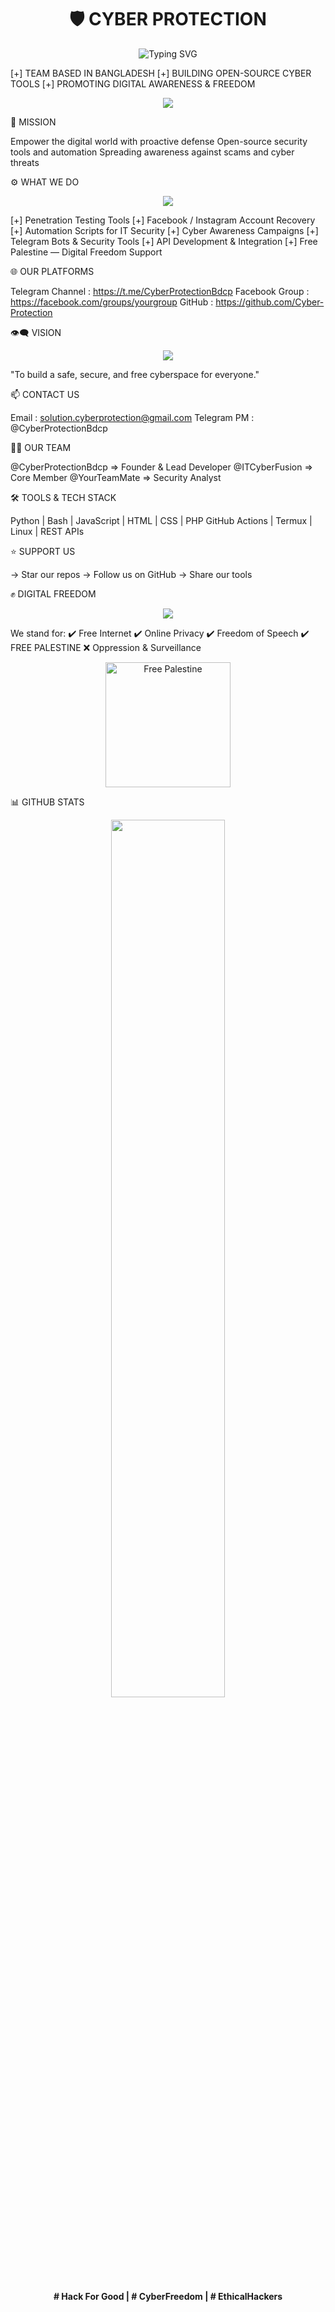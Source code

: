
<h1 align="center">🛡️ CYBER PROTECTION</h1>

<p align="center">
  <img src="https://readme-typing-svg.demolab.com?font=Fira+Code&size=22&pause=700&color=39FF14&center=true&vCenter=true&width=600&lines=Cybersecurity+%7C+Ethical+Hacking+%7C+Digital+Freedom" alt="Typing SVG" />
</p>

[+] TEAM BASED IN BANGLADESH
[+] BUILDING OPEN-SOURCE CYBER TOOLS
[+] PROMOTING DIGITAL AWARENESS & FREEDOM


<p align="center">
  <img src="https://readme-typing-svg.demolab.com?font=Hack&size=20&pause=1000&color=00FFFF&center=true&vCenter=true&width=500&lines=>>+We+Believe+in+Digital+Privacy;>>+Security+Through+Transparency;" />
</p>


🧠 MISSION

Empower the digital world with proactive defense
Open-source security tools and automation
Spreading awareness against scams and cyber threats


⚙️ WHAT WE DO

<p align="center">
  <img src="https://readme-typing-svg.demolab.com?font=Fira+Mono&size=18&pause=1000&color=FF0000&center=true&width=460&lines=Automation+%7C+Recovery+%7C+PenTesting+%7C+Bots" />
</p>[+] Penetration Testing Tools
[+] Facebook / Instagram Account Recovery
[+] Automation Scripts for IT Security
[+] Cyber Awareness Campaigns
[+] Telegram Bots & Security Tools
[+] API Development & Integration
[+] Free Palestine — Digital Freedom Support


🌐 OUR PLATFORMS

Telegram Channel : https://t.me/CyberProtectionBdcp
Facebook Group   : https://facebook.com/groups/yourgroup
GitHub           : https://github.com/Cyber-Protection


👁️‍🗨️ VISION

<p align="center">
  <img src="https://readme-typing-svg.demolab.com?font=Ubuntu+Mono&size=18&pause=900&color=FFA500&center=true&vCenter=true&width=460&lines=Building+a+Free+and+Safe+Cyberspace..." />
</p>"To build a safe, secure, and free cyberspace for everyone."


📫 CONTACT US

Email         : solution.cyberprotection@gmail.com
Telegram PM   : @CyberProtectionBdcp


🧑‍💻 OUR TEAM

@CyberProtectionBdcp   => Founder & Lead Developer
@ITCyberFusion         => Core Member
@YourTeamMate          => Security Analyst


🛠️ TOOLS & TECH STACK

Python | Bash | JavaScript | HTML | CSS | PHP
GitHub Actions | Termux | Linux | REST APIs


⭐ SUPPORT US

→ Star our repos
→ Follow us on GitHub
→ Share our tools


✊ DIGITAL FREEDOM

<p align="center">
  <img src="https://readme-typing-svg.demolab.com?font=Fira+Code&size=20&pause=1000&color=FF0000&center=true&vCenter=true&width=435&lines=FREE+PALESTINE+%7C+FREEDOM+FIGHTERS+OF+THE+INTERNET" />
</p>We stand for:
✔️ Free Internet
✔️ Online Privacy
✔️ Freedom of Speech
✔️ FREE PALESTINE
❌ Oppression & Surveillance

<p align="center">
  <img src="https://i.ibb.co/7gk3N8Z/free-palestine-flag.png" alt="Free Palestine" width="200"/>
</p>

📊 GITHUB STATS

<p align="center">
  <img src="https://github-readme-stats.vercel.app/api?username=Cyber-Protection&show_icons=true&theme=tokyonight&hide_border=true&border_radius=10" width="60%"/>
</p><p align="center"><b># Hack For Good | # CyberFreedom | # EthicalHackers </b></p>
